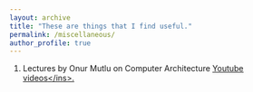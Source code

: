 ```yaml
---
layout: archive
title: "These are things that I find useful."
permalink: /miscellaneous/
author_profile: true
---
```


1. Lectures by Onur Mutlu on Computer Architecture <ins>[Youtube videos](https://www.youtube.com/playlist?list=PL5Q2soXY2Zi9OhoVQBXYFIZywZXCPl4M_)</ins>.

